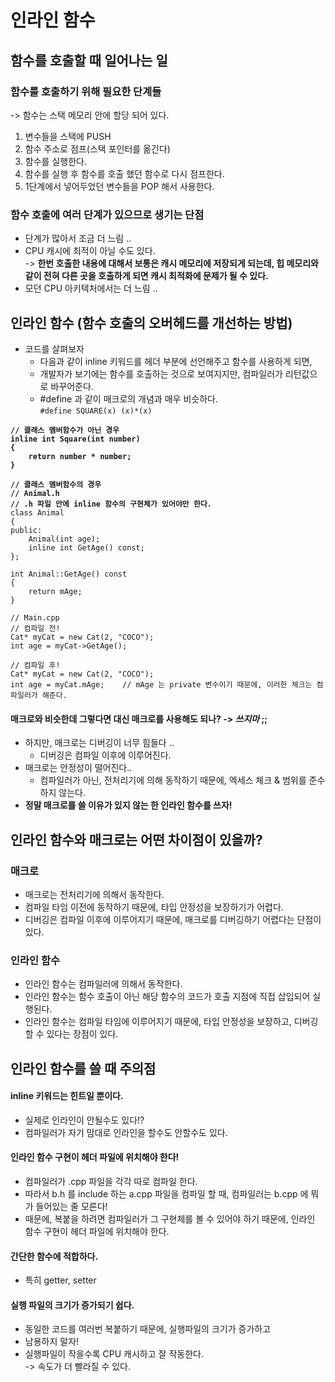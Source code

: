 # 인라인 함수

## 함수를 호출할 때 일어나는 일

### 함수를 호출하기 위해 필요한 단계들&#x20;

\-> 함수는 스택 메모리 안에 할당 되어 있다.

1. 변수들을 스택에 PUSH
2. 함수 주소로 점프(스택 포인터를 옮긴다)
3. 함수를 실행한다.
4. 함수를 실행 후 함수를 호출 했던 함수로 다시 점프한다.
5. 1단계에서 넣어두었던 변수들을 POP 해서 사용한다.

### 함수 호출에 여러 단계가 있으므로 생기는 단점&#x20;

* 단계가 많아서 조금 더 느림 ..&#x20;
* CPU 캐시에 최적이 아닐 수도 있다. \
  \-> **한번 호출한 내용에 대해서 보통은 캐시 메모리에 저장되게 되는데, 힙 메모리와 같이 전혀 다른 곳을 호출하게 되면 캐시 최적화에 문제가 될 수 있다.**
* 모던 CPU 아키텍처에서는 더 느림 ..&#x20;

## 인라인 함수 (함수 호출의 오버헤드를 개선하는 방법)

* 코드를 살펴보자
  * 다음과 같이 inline 키워드를 헤더 부분에 선언해주고 함수를 사용하게 되면,
  * 개발자가 보기에는 함수를 호출하는 것으로 보여지지만, 컴파일러가 리턴값으로 바꾸어준다.
  * \#define 과 같이 매크로의 개념과 매우 비슷하다.\
    `#define SQUARE(x) (x)*(x)`

<pre class="language-cpp"><code class="lang-cpp"><strong>// 클래스 멤버함수가 아닌 경우
</strong><strong>inline int Square(int number)
</strong><strong>{
</strong><strong>    return number * number;
</strong><strong>}
</strong>
<strong>// 클래스 멤버함수의 경우
</strong><strong>// Animal.h
</strong><strong>// .h 파일 안에 inline 함수의 구현체가 있어야만 한다.
</strong>class Animal
{
public:
    Animal(int age);
    inline int GetAge() const;
};

int Animal::GetAge() const
{
    return mAge;
}

// Main.cpp
// 컴파일 전!
Cat* myCat = new Cat(2, "COCO");
int age = myCat->GetAge();

// 컴파일 후!
Cat* myCat = new Cat(2, "COCO");
int age = myCat.mAge;    // mAge 는 private 변수이기 때문에, 이러한 체크는 컴파일러가 해준다.
</code></pre>

#### 매크로와 비슷한데 그렇다면 대신 매크로를 사용해도 되나? -> _쓰지마_ ;;

* 하지만, 매크로는 디버깅이 너무 힘들다 ..
  * 디버깅은 컴파일 이후에 이루어진다.&#x20;
* 매크로는 안정성이 떨어진다..
  * 컴파일러가 아닌,  전처리기에 의해 동작하기 때문에, 엑세스 체크 & 범위를 준수하지 않는다.
* **정말 매크로를 쓸 이유가 있지 않는 한 인라인 함수를 쓰자!**

## **인라인 함수와 매크로는 어떤 차이점이 있을까?**

### 매크로

* 매크로는 전처리기에 의해서 동작한다. &#x20;
* 컴파일 타임 이전에 동작하기 때문에, 타입 안정성을 보장하기가 어렵다.&#x20;
* 디버깅은 컴파일 이후에 이루어지기 때문에, 매크로를 디버깅하기 어렵다는 단점이 있다.&#x20;

### 인라인 함수

* 인라인 함수는 컴파일러에 의해서 동작한다.&#x20;
* 인라인 함수는 함수 호출이 아닌 해당 함수의 코드가 호출 지점에 직접 삽입되어 실행된다.&#x20;
* 인라인 함수는 컴파일 타임에 이루어지기 때문에, 타입 안정성을 보장하고, 디버깅 할 수 있다는 장점이 있다.&#x20;

## **인라인 함수를 쓸 때 주의점**

#### inline 키워드는 힌트일 뿐이다.

* 실제로 인라인이 안될수도 있다!?
* 컴파일러가 자기 맘대로 인라인을 할수도 안할수도 있다.

#### 인라인 함수 구현이 헤더 파일에 위치해야 한다!

* 컴파일러가 .cpp 파일을 각각 따로 컴파일 한다.&#x20;
* 따라서 b.h 를 include 하는 a.cpp 파일을 컴파일 할 때, 컴파일러는 b.cpp 에 뭐가 들어있는 줄 모른다!
* 때문에, 복붙을 하려면 컴파일러가 그 구현체를 볼 수 있어야 하기 때문에, 인라인 함수 구현이 헤더 파일에 위치해야 한다.

#### 간단한 함수에 적합하다.

* 특히 getter, setter

#### 실행 파일의 크기가 증가되기 쉽다.

* 동일한 코드를 여러번 복붙하기 때문에, 실행파일의 크기가 증가하고
* 남용하지 말자!
* 실행파일이 작을수록 CPU 캐시하고 잘 작동한다.\
  \-> 속도가 더 빨라질 수 있다.
